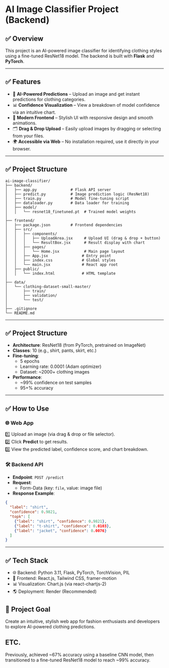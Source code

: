 # AI Image Classifier Project (Backend)

## ✅ Overview

This project is an AI-powered image classifier for identifying clothing styles using a fine-tuned ResNet18 model.
The backend is built with **Flask** and **PyTorch**.

---

## ✅ Features

- 🧠 **AI-Powered Predictions** – Upload an image and get instant predictions for clothing categories.
- 📊 **Confidence Visualization** – View a breakdown of model confidence via an intuitive chart.
- 🎨 **Modern Frontend** – Stylish UI with responsive design and smooth animations.
- 🗂️ **Drag & Drop Upload** – Easily upload images by dragging or selecting from your files.
- 🌍 **Accessible via Web** – No installation required, use it directly in your browser.

---

## ✅ Project Structure
```
ai-image-classifier/
├── backend/
│   ├── app.py               # Flask API server
│   ├── predict.py           # Image prediction logic (ResNet18)
│   ├── train.py             # Model fine-tuning script
│   ├── dataloader.py        # Data loader for training
│   ├── model/
│   │   └── resnet18_finetuned.pt  # Trained model weights
│
├── frontend/
│   ├── package.json         # Frontend dependencies
│   ├── src/
│   │   ├── components/
│   │   │   ├── UploadArea.jsx     # Upload UI (drag & drop + button)
│   │   │   └── ResultBox.jsx      # Result display with chart
│   │   ├── pages/
│   │   │   └── Home.jsx           # Main page layout
│   │   ├── App.jsx               # Entry point
│   │   ├── index.css             # Global styles
│   │   └── main.jsx              # React app root
│   ├── public/
│   │   └── index.html            # HTML template
│
├── data/
│   └── clothing-dataset-small-master/
│       ├── train/
│       ├── validation/
│       └── test/
│
├── .gitignore
└── README.md

```

---

## ✅ Project Structure

- **Architecture**: ResNet18 (from PyTorch, pretrained on ImageNet)
- **Classes**: 10 (e.g., shirt, pants, skirt, etc.)
- **Fine-tuning**:
  - 5 epochs
  - Learning rate: 0.0001 (Adam optimizer)
  - Dataset: ~2000+ clothing images
- **Performance**:
  - ~99% confidence on test samples
  - 95+% accuracy

---

## ✅ How to Use

### 🌐 Web App

1️⃣ Upload an image (via drag & drop or file selector).  
2️⃣ Click **Predict** to get results.  
3️⃣ View the predicted label, confidence score, and chart breakdown.

### 🛠️ Backend API

- **Endpoint**: `POST /predict`
- **Request**: 
  - Form-Data (key: `file`, value: image file)
- **Response Example**:

```json
{
  "label": "shirt",
  "confidence": 0.9821,
  "topk": [
    {"label": "shirt", "confidence": 0.9821},
    {"label": "t-shirt", "confidence": 0.0103},
    {"label": "jacket", "confidence": 0.0076}
  ]
}
```
---

## ✅ Tech Stack

* 🌐 Backend: Python 3.11, Flask, PyTorch, TorchVision, PIL
* 🎨 Frontend: React.js, Tailwind CSS, framer-motion
* 📊 Visualization: Chart.js (via react-chartjs-2)
* 🌎 Deployment: Render (Recommended)

## 🎯 Project Goal
  Create an intuitive, stylish web app for fashion enthusiasts and developers to explore AI-powered clothing predictions.


## ETC.
  Previously, achieved ~67% accuracy using a baseline CNN model, then transitioned to a fine-tuned ResNet18 model to reach ~99% accuracy.
